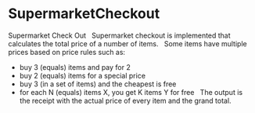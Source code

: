 # SupermarketCheckout

Supermarket Check Out
 
Supermarket checkout is implemented that calculates the total price of a number of items.
 
Some items have multiple prices based on price rules such as:
- buy 3 (equals) items and pay for 2
- buy 2 (equals) items for a special price
- buy 3 (in a set of items) and the cheapest is free
- for each N (equals) items X, you get K items Y for free
 
The output is the receipt with the actual price of every item and the grand total.
